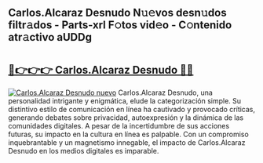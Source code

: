 ## Carlos.Alcaraz Desnudo N𝚞𝚎vos desn𝚞dos filtr𝚊dos - Parts-xrl F𝚘tos vid𝚎o - C𝚘ntenido atr𝚊ctivo aUDDg

# <h2><a href="http://mb4qtw.tromn.icu/?c=Carlos.Alcaraz+Desnudo">🔗👉👉👉 Carlos.Alcaraz Desnudo 🔗🔗</a></h2>

[![Carlos.Alcaraz Desnudo nuevo](https://i.imgur.com/pEAQMta.gif)](http://mb4qtw.tromn.icu/?c=Carlos.Alcaraz+Desnudo)
Carlos.Alcaraz Desnudo, una personalidad intrigante y enigmática, elude la categorización simple. Su distintivo estilo de comunicación en línea ha cautivado y provocado críticas, generando debates sobre privacidad, autoexpresión y la dinámica de las comunidades digitales. A pesar de la incertidumbre de sus acciones futuras, su impacto en la cultura en línea es palpable. Con un compromiso inquebrantable y un magnetismo innegable, el impacto de Carlos.Alcaraz Desnudo en los medios digitales es imparable.
